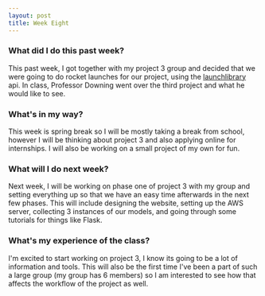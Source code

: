 ```yaml
---
layout: post
title: Week Eight
---
```


### What did I do this past week?
This past week, I got together with my project 3 group and decided that we were going to do rocket launches for our project, using the [launchlibrary](https://launchlibrary.net/1.1/docs/api.html) api. In class, Professor Downing went over the third project and what he would like to see.

### What's in my way?
This week is spring break so I will be mostly taking a break from school, however I will be thinking about project 3 and also applying online for internships. I will also be working on a small project of my own for fun.

### What will I do next week?
Next week, I will be working on phase one of project 3 with my group and setting everything up so that we have an easy time afterwards in the next few phases. This will include designing the website, setting up the AWS server, collecting 3 instances of our models, and going through some tutorials for things like Flask.

### What's my experience of the class?
I'm excited to start working on project 3, I know its going to be a lot of information and tools. This will also be the first time I've been a part of such a large group (my group has 6 members) so I am interested to see how that affects the workflow of the project as well.